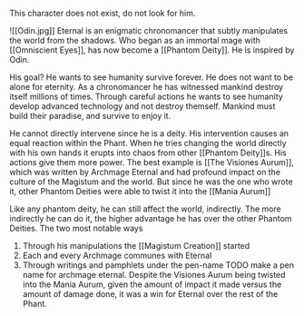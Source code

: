 This character does not exist, do not look for him.


![[Odin.jpg]]
Eternal is an enigmatic chronomancer that subtly manipulates the world from the shadows. Who began as an immortal mage with [[Omniscient Eyes]], has now become a [[Phantom Deity]]. He is inspired by Odin.

His goal?
He wants to see humanity survive forever. He does not want to be alone for eternity.
As a chronomancer he has witnessed mankind destroy itself millions of times. Through careful actions he wants to see humanity develop advanced technology and not destroy themself. Mankind must build their paradise, and survive to enjoy it.

He cannot directly intervene since he is a deity. His intervention causes an equal reaction within the Phant. When he tries changing the world directly with his own hands it erupts into chaos from other [[Phantom Deity]]s. His actions give them more power.
The best example is [[The Visiones Aurum]], which was written by Archmage Eternal and had profound impact on the culture of the Magistum and the world. But since he was the one who wrote it, other Phantom Deities were able to twist it into the [[Mania Aurum]]

Like any phantom deity, he can still affect the world, indirectly. The more indirectly he can do it, the higher advantage he has over the other Phantom Deities. 
The two most notable ways 
1. Through his manipulations the [[Magistum Creation]] started
2. Each and every Archmage communes with Eternal
3. Through writings and pamphlets under the pen-name TODO make a pen name for archmage eternal.
		Despite the Visiones Aurum being twisted into the Mania Aurum, given the amount of impact it made versus the amount of damage done, it was a win for Eternal over the rest of the Phant.